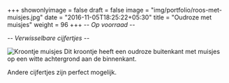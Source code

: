 +++
showonlyimage = false
draft = false
image = "img/portfolio/roos-met-muisjes.jpg"
date = "2016-11-05T18:25:22+05:30"
title = "Oudroze met muisjes"
weight = 96
+++
*-- Op voorraad --*

*-- Verwisselbare cijfertjes --*
<!--more-->
![Kroontje muisjes][1]
Dit kroontje heeft een oudroze buitenkant met muisjes op een witte achtergrond aan de binnenkant.

Andere cijfertjes zijn perfect mogelijk.

[1]: /img/portfolio/roos-met-muisjes.jpg

